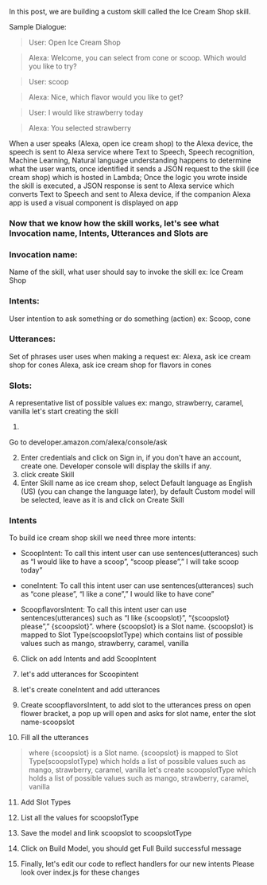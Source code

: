 In this post, we are building a custom skill called the Ice Cream Shop skill.

Sample Dialogue:

> User: Open Ice Cream Shop

> Alexa: Welcome, you can select from cone or scoop. Which would you like to try?

> User: scoop

> Alexa: Nice, which flavor would you like to get?

> User: I would like strawberry today

> Alexa: You selected strawberry

When a user speaks (Alexa, open ice cream shop) to the Alexa device, the speech is sent to Alexa service where Text to Speech, Speech recognition, Machine Learning, Natural language understanding happens to determine what the user wants, once identified it sends a JSON request to the skill (ice cream shop) which is hosted in Lambda; Once the logic you wrote inside the skill is executed, a JSON response is sent to Alexa service which converts Text to Speech and sent to Alexa device, if the companion Alexa app is used a visual component is displayed on app

### Now that we know how the skill works, let's see what Invocation name, Intents, Utterances and Slots are

### Invocation name:
Name of the skill, what user should say to invoke the skill
ex: Ice Cream Shop

### Intents:
User intention to ask something or do something (action)
ex: Scoop, cone

### Utterances:
Set of phrases user uses when making a request
ex: Alexa, ask ice cream shop for cones
Alexa, ask ice cream shop for flavors in cones

### Slots:
A representative list of possible values
ex: mango, strawberry, caramel, vanilla
let's start creating the skill

1. 
Go to developer.amazon.com/alexa/console/ask

2. Enter credentials and click on Sign in, if you don't have an account, create one.
Developer console will display the skills if any.
3. click create Skill
4. Enter Skill name as ice cream shop, select Default language as English (US) (you can change the language later), by default Custom model will be selected, leave as it is and click on Create Skill

### Intents
To build ice cream shop skill we need three more intents:
- ScoopIntent: To call this intent user can use sentences(utterances) such as “I would like to have a scoop”, “scoop please”,” I will take scoop today”

- coneIntent: To call this intent user can use sentences(utterances) such as “cone please”, “I like a cone”,” I would like to have cone”

- ScoopflavorsIntent: To call this intent user can use sentences(utterances) such as “I like {scoopslot}”, “{scoopslot} please”,” {scoopslot}”.
where {scoopslot} is a Slot name.
{scoopslot} is mapped to Slot Type(scoopslotType) which contains list of possible values such as mango, strawberry, caramel, vanilla

6. Click on add Intents and add ScoopIntent

7. let's add utterances for Scoopintent

8. let's create coneIntent and add utterances

9. Create scoopflavorsIntent, to add slot to the utterances press on open flower bracket, a pop up will open and asks for slot name, enter the slot name-scoopslot

10. Fill all the utterances

>where {scoopslot} is a Slot name.
{scoopslot} is mapped to Slot Type(scoopslotType) which holds a list of possible values such as mango, strawberry, caramel, vanilla
let's create scoopslotType which holds a list of possible values such as mango, strawberry, caramel, vanilla

11. Add Slot Types

12. List all the values for scoopslotType

13. Save the model and link scoopslot to scoopslotType

14. Click on Build Model, you should get Full Build successful message

15. Finally, let's edit our code to reflect handlers for our new intents
Please look over index.js for these changes